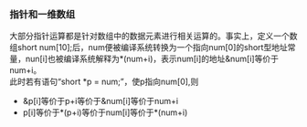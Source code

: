 ### 指针和一维数组
大部分指针运算都是针对数组中的数据元素进行相关运算的。事实上，定义一个数组short num[10];后，num便被编译系统转换为一个指向num[0]的short型地址常量，nun[i]也被编译系统解释为\*(num+i)，表示num[i]的地址&num[i]等价于num+i。  
此时若有语句“short \*p = num;”，使p指向num[0],则
- &p[i]等价于p+i等价于&num[i]等价于num+i
- p[i]等价于\*(p+i)等价于num[i]等价于*(num+i)


